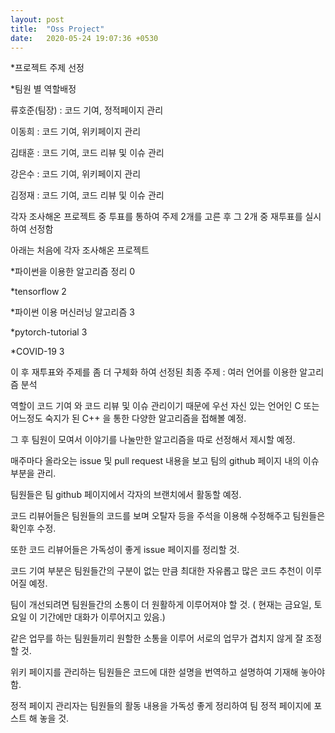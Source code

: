 ```yaml
---
layout: post
title:  "Oss Project"
date:   2020-05-24 19:07:36 +0530
---
```

*프로젝트 주제 선정

*팀원 별 역할배정

류호준(팀장) : 코드 기여, 정적페이지 관리 

이동희 : 코드 기여, 위키페이지 관리 

김태훈 : 코드 기여, 코드 리뷰 및 이슈 관리 

강은수 : 코드 기여, 위키페이지 관리 

김정재 : 코드 기여, 코드 리뷰 및 이슈 관리 

각자 조사해온 프로젝트 중 투표를 통하여 주제 2개를 고른 후 그 2개 중 재투표를 실시하여 선정함

아래는 처음에 각자 조사해온 프로젝트

*파이썬을 이용한 알고리즘 정리 0

*tensorflow 2

*파이썬 이용 머신러닝 알고리즘 3

*pytorch-tutorial 3

*COVID-19 3

이 후 재투표와 주제를 좀 더 구체화 하여 선정된 최종 주제 : 여러 언어를 이용한 알고리즘 분석

 역할이 코드 기여 와 코드 리뷰 및 이슈 관리이기 때문에 우선 자신 있는 언어인 C 또는 어느정도 숙지가 된 C++ 을 통한 다양한 알고리즘을 접해볼 예정. 

그 후 팀원이 모여서 이야기를 나눌만한 알고리즘을 따로 선정해서 제시할 예정.

매주마다 올라오는 issue 및 pull request 내용을 보고 팀의 github 페이지 내의 이슈 부분을 관리.

팀원들은 팀 github 페이지에서 각자의 브랜치에서 활동할 예정.

코드 리뷰어들은 팀원들의 코드를 보며 오탈자 등을 주석을 이용해 수정해주고 팀원들은 확인후 수정.

또한 코드 리뷰어들은 가독성이 좋게 issue 페이지를 정리할 것.

코드 기여 부분은 팀원들간의 구분이 없는 만큼 최대한 자유롭고 많은 코드 추천이 이루어질 예정.

팀이 개선되려면 팀원들간의 소통이 더 원활하게 이루어져야 할 것. ( 현재는 금요일, 토요일 이 기간에만 대화가 이루어지고 있음.)

같은 업무를 하는 팀원들끼리 원할한 소통을 이루어 서로의 업무가 겹치지 않게 잘 조정할 것.

위키 페이지를 관리하는 팀원들은 코드에 대한 설명을 번역하고 설명하여 기재해 놓아야 함.

정적 페이지 관리자는 팀원들의 활동 내용을 가독성 좋게 정리하여 팀 정적 페이지에 포스트 해 놓을 것.

